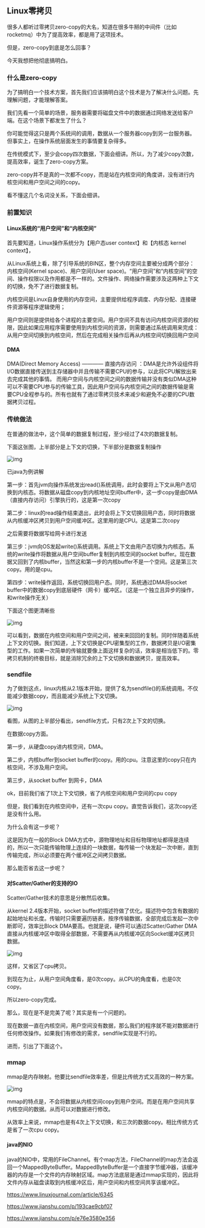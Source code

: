 ## Linux零拷贝

很多人都听过零拷贝zero-copy的大名，知道在很多牛掰的中间件（比如rocketmq）中为了提高效率，都是用了这项技术。

但是，zero-copy到底是怎么回事？

今天我想把他彻底搞明白。

### 什么是zero-copy

为了搞明白一个技术方案，首先我们应该搞明白这个技术是为了解决什么问题。先理解问题，才能理解答案。

我们先看一个简单的场景，服务器需要将磁盘文件中的数据通过网络发送给客户端。在这个场景下都发生了什么？

你可能觉得这只是两个系统间的调用，数据从一个服务器copy到另一台服务器。但事实上，在操作系统层面发生的事情要复杂得多。

在传统模式下，至少会copy四次数据，下面会细讲。所以，为了减少copy次数，提高效率，诞生了zero-copy方案。

zero-copy并不是真的一次都不copy，而是站在内核空间的角度讲，没有进行内核空间和用户空间之间的copy。

看不懂这几个名词没关系，下面会细讲。

### 前置知识

#### Linux系统的“用户空间”和“内核空间”

首先要知道，Linux操作系统分为【用户态user context】和【内核态 kernel context】，

从Linux系统上看，除了引导系统的BIN区，整个内存空间主要被分成两个部分：内核空间(Kernel space)、用户空间(User space)。“用户空间”和“内核空间”的空间、操作权限以及作用都是不一样的。文件操作、网络操作需要涉及这两种上下文的切换，免不了进行数据复制。

内核空间是Linux自身使用的内存空间，主要提供给程序调度、内存分配、连接硬件资源等程序逻辑使用；

用户空间则是提供给各个进程的主要空间。用户空间不具有访问内核空间资源的权限，因此如果应用程序需要使用到内核空间的资源，则需要通过系统调用来完成：从用户空间切换到内核空间，然后在完成相关操作后再从内核空间切换回用户空间



#### **DMA**

 DMA(Direct Memory Access) ———— 直接内存访问 ：DMA是允许外设组件将I/O数据直接传送到主存储器中并且传输不需要CPU的参与，以此将CPU解放出来去完成其他的事情。
 而用户空间与内核空间之间的数据传输并没有类似DMA这种可以不需要CPU参与的传输工具，因此用户空间与内核空间之间的数据传输是需要CPU全程参与的。所有也就有了通过零拷贝技术来减少和避免不必要的CPU数据拷贝过程。



### 传统做法

在普通的做法中，这个简单的数据复制过程，至少经过了4次的数据复制。

下面这张图，上半部分是上下文的切换，下半部分是数据复制操作

![img](Linux零拷贝.assets/6345f1.jpg)

已java为例讲解

第一步：首先jvm向操作系统发出read()系统调用，此时会要将上下文从用户态切换到内核态。将数据从磁盘copy到内核地址空间buffer中，这一步copy是由DMA（直接内存访问）引擎执行的，这是第一次copy

第二步：linux的read操作结束退出，此时会将上下文切换回用户态，同时将数据从内核缓冲区拷贝到用户空间缓冲区。这里用的是CPU。这是第二次copy

之后需要将数据写给网卡进行发送

第三步：jvm向OS发起write()系统调用。系统上下文由用户态切换为内核态。系统的write操作将数据从用户空间buffer复制到内核空间的socket buffer。现在数据又回到了内核buffer，当然这和第一步的内核buffer不是一个空间。这是第三次copy。用的是cpu。

第四步：write操作返回，系统切换回用户态。同时，系统通过DMA将socket buffer中的数据copy到底层硬件（网卡）缓冲区。（这是一个独立且异步的操作，和write操作无关）

下面这个图更清晰些

![img](Linux零拷贝.assets/195230-b52374ba4dbc55d1.png)

可以看到，数据在内核空间和用户空间之间，被来来回回的复制。同时伴随着系统上下文的切换。我们知道，上下文切换是CPU密集型的工作，数据拷贝是I/O密集型的工作。如果一次简单的传输就要像上面这样复杂的话，效率是相当低下的。零拷贝机制的终极目标，就是消除冗余的上下文切换和数据拷贝，提高效率。

### sendfile

为了做到这点，linux内核从2.1版本开始，提供了名为sendfile()的系统调用。不仅能减少数据copy，而且能减少系统上下文切换。

![img](Linux零拷贝.assets/4235178-66c23adafbfbd47f.jpeg)

看图，从图的上半部分看出，sendfile方式，只有2次上下文的切换。

在数据copy方面。

第一步，从硬盘copy进内核空间，DMA。

第二步，内核buffer到socket buffer的copy。用的cpu。注意这里的copy只在内核空间，不涉及用户空间。

第三步，从socket buffer 到网卡，DMA

ok，目前我们省了1次上下文切换，省了内核空间和用户空间的cpu copy

但是，我们看到在内核空间中，还有一次cpu copy。直觉告诉我们，这次copy还是没有什么用。

为什么会有这一步呢？

这是因为在一般的Block DMA方式中，源物理地址和目标物理地址都得是连续的，所以一次只能传输物理上连续的一块数据，每传输一个块发起一次中断，直到传输完成，所以必须要在两个缓冲区之间拷贝数据。

那么能否省去这一步呢？

#### 对Scatter/Gather的支持的IO

Scatter/Gather技术的意思是分散然后收集。

从kernel 2.4版本开始，socket buffer的描述符做了优化。描述符中包含有数据的起始地址和长度。传输时只需要遍历链表，按序传输数据，全部完成后发起一次中断即可，效率比Block DMA要高。也就是说，硬件可以通过Scatter/Gather DMA直接从内核缓冲区中取得全部数据，不需要再从内核缓冲区向Socket缓冲区拷贝数据。

![img](Linux零拷贝.assets/6345f4.jpg)

这样，又省区了cpu拷贝。

到现在为止，从用户空间角度看，是0次copy。从CPU的角度看，也是0次copy。

所以zero-copy完成。

那么，现在是不是完美了呢？其实是有一个问题的。

现在数据一直在内核空间，用户空间没有数据，那么我们的程序就不能对数据进行任何修改操作。如果我们有修改的需求，sendfile实现是不行的。

进而，引出了下面这个。

### mmap

mmap是内存映射。他要比sendfile效率差，但是比传统方式又高效的一种方案。

![img](Linux零拷贝.assets/4235178-2700bead4cf14739.jpeg)

mmap的特点是，不会将数据从内核空间copy到用户空间。而是在用户空间共享内核空间的数据。从而可以对数据进行修改。

从效率上来说，mmap也是有4次上下文切换，和三次的数据copy。相比传统方式是省了一次cpu copy。



#### java的NIO

java的NIO中，常用的FileChannel。有个map方法，FileChannel的map方法会返回一个MappedByteBuffer。MappedByteBuffer是一个直接字节缓冲器，该缓冲器的内存是一个文件的内存映射区域。map方法底层是通过mmap实现的，因此将文件内存从磁盘读取到内核缓冲区后，用户空间和内核空间共享该缓冲区。



https://www.linuxjournal.com/article/6345

https://www.jianshu.com/p/193cae9cbf07

https://www.jianshu.com/p/e76e3580e356